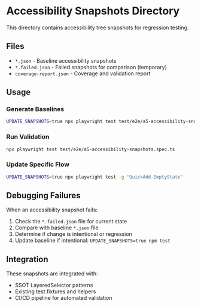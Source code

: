 # Accessibility Snapshots Directory

This directory contains accessibility tree snapshots for regression testing.

## Files

- `*.json` - Baseline accessibility snapshots
- `*.failed.json` - Failed snapshots for comparison (temporary)
- `coverage-report.json` - Coverage and validation report

## Usage

### Generate Baselines
```bash
UPDATE_SNAPSHOTS=true npx playwright test test/e2e/a5-accessibility-snapshots.spec.ts
```

### Run Validation
```bash
npx playwright test test/e2e/a5-accessibility-snapshots.spec.ts
```

### Update Specific Flow
```bash
UPDATE_SNAPSHOTS=true npx playwright test -g "QuickAdd-EmptyState"
```

## Debugging Failures

When an accessibility snapshot fails:
1. Check the `*.failed.json` file for current state
2. Compare with baseline `*.json` file 
3. Determine if change is intentional or regression
4. Update baseline if intentional: `UPDATE_SNAPSHOTS=true npm test`

## Integration

These snapshots are integrated with:
- SSOT LayeredSelector patterns
- Existing test fixtures and helpers
- CI/CD pipeline for automated validation
